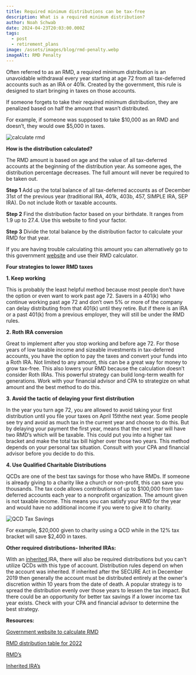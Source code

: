 ```yaml
---
title: Required minimum distributions can be tax-free
description: What is a required minimum distribution?
author: Noah Schwab
date: 2024-04-23T20:03:00.000Z
tags:
  - post
  - retirement_plans
image: /assets/images/blog/rmd-penalty.webp
imageAlt: RMD Penalty
---
```

Often referred to as an RMD, a required minimum distribution is an unavoidable withdrawal every year starting at age 72 from all tax-deferred accounts such as an IRA or 401k. Created by the government, this rule is designed to start bringing in taxes on those accounts. 

If someone forgets to take their required minimum distribution, they are penalized based on half the amount that wasn’t distributed. 

For example, if someone was supposed to take $10,000 as an RMD and doesn’t, they would owe $5,000 in taxes.

![calculate rmd](/assets/images/blog/calculate-rmd.webp "calculate rmd")

**How is the distribution calculated?**

The RMD amount is based on age and the value of all tax-deferred accounts at the beginning of the distribution year. As someone ages, the distribution percentage decreases. The full amount will never be required to be taken out.  

**Step 1** Add up the total balance of all tax-deferred accounts as of December 31st of the previous year (traditional IRA, 401k, 403b, 457, SIMPLE IRA, SEP IRA). Do not include Roth or taxable accounts.

**Step 2** Find the distribution factor based on your birthdate. It ranges from 1.9 up to 27.4. Use this website to find your factor.

**Step 3** Divide the total balance by the distribution factor to calculate your RMD for that year.

If you are having trouble calculating this amount you can alternatively go to this government [website](https://www.investor.gov/financial-tools-calculators/calculators/required-minimum-distribution-calculator) and use their RMD calculator.

**Four strategies to lower RMD taxes**

**1. Keep working**

This is probably the least helpful method because most people don’t have the option or even want to work past age 72. Savers in a 401(k) who continue working past age 72 and don’t own 5% or more of the company can delay distributing from that 401(k) until they retire. But if there is an IRA or a past 401(k) from a previous employer, they will still be under the RMD rules. 

**2. Roth IRA conversion**

Great to implement after you stop working and before age 72. For those years of low taxable income and sizeable investments in tax-deferred accounts, you have the option to pay the taxes and convert your funds into a Roth IRA. Not limited to any amount, this can be a great way for money to grow tax-free. This also lowers your RMD because the calculation doesn’t consider Roth IRAs. This powerful strategy can build long-term wealth for generations. Work with your financial advisor and CPA to strategize on what amount and the best method to do this.

**3. Avoid the tactic of delaying your first distribution**

In the year you turn age 72, you are allowed to avoid taking your first distribution until you file your taxes on April 15ththe next year. Some people see try and avoid as much tax in the current year and choose to do this. But by delaying your payment the first year, means that the next year will have two RMD’s which will be taxable. This could put you into a higher tax bracket and make the total tax bill higher over those two years. This method depends on your personal tax situation. Consult with your CPA and financial advisor before you decide to do this.

**4. Use Qualified Charitable Distributions**

QCDs are one of the best tax savings for those who have RMDs. If someone is already giving to a charity like a church or non-profit, this can save you thousands. The tax code allows contributions of up to $100,000 from tax-deferred accounts each year to a nonprofit organization. The amount given is not taxable income. This means you can satisfy your RMD for the year and would have no additional income if you were to give it to charity. 



![QCD Tax Savings](/assets/images/blog/qcd-tax-savings.webp "QCD Tax Savings")



For example, $20,000 given to charity using a QCD while in the 12% tax bracket will save $2,400 in taxes.

**Other required distributions- Inherited IRAs:**

With an [inherited ](https://www.investopedia.com/articles/personal-finance/102815/rules-rmds-ira-beneficiaries.asp)IRA, there will also be required distributions but you can't utilize QCDs with this type of account. Distribution rules depend on when the account was inherited. If inherited after the SECURE Act in December 2019 then generally the account must be distributed entirely at the owner's discretion within 10 years from the date of death. A popular strategy is to spread the distribution evenly over those years to lessen the tax impact. But there could be an opportunity for better tax savings if a lower income tax year exists. Check with your CPA and financial advisor to determine the best strategy.

**Resources:**

[Government website to calculate RMD](https://www.investor.gov/financial-tools-calculators/calculators/required-minimum-distribution-calculator)

[RMD distribution table for 2022](https://www.bankrate.com/retirement/ira-rmd-table/#:~:text=To%20calculate%20your%20required%20minimum,calculate%20your%20RMD%20every%20year)

[RMD’s](https://www.investopedia.com/terms/r/requiredminimumdistribution.asp)

[Inherited IRA’s](https://www.investopedia.com/articles/personal-finance/102815/rules-rmds-ira-beneficiaries.asp)
